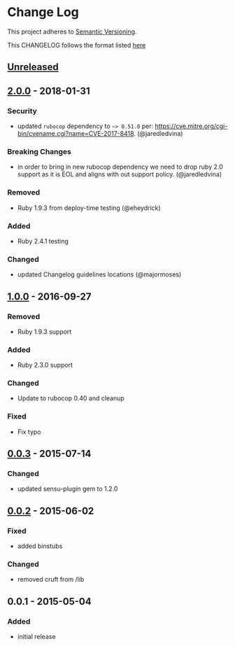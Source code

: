 # Change Log
This project adheres to [Semantic Versioning](http://semver.org/).

This CHANGELOG follows the format listed [here](https://github.com/sensu-plugins/community/blob/master/HOW_WE_CHANGELOG.md)

## [Unreleased]

## [2.0.0] - 2018-01-31
### Security
- updated `rubocop` dependency to `~> 0.51.0` per: https://cve.mitre.org/cgi-bin/cvename.cgi?name=CVE-2017-8418. (@jaredledvina)

### Breaking Changes
- in order to bring in new rubocop dependency we need to drop ruby 2.0 support as it is EOL and aligns with out support policy. (@jaredledvina)

### Removed
- Ruby 1.9.3 from deploy-time testing (@eheydrick)

### Added
- Ruby 2.4.1 testing

### Changed
- updated Changelog guidelines locations (@majormoses)

## [1.0.0] - 2016-09-27
### Removed
- Ruby 1.9.3 support

### Added
- Ruby 2.3.0 support

### Changed
- Update to rubocop 0.40 and cleanup

### Fixed
- Fix typo

## [0.0.3] - 2015-07-14
### Changed
- updated sensu-plugin gem to 1.2.0

## [0.0.2] - 2015-06-02
### Fixed
- added binstubs

### Changed
- removed cruft from /lib

## 0.0.1 - 2015-05-04
### Added
- initial release

[Unreleased]: https://github.com/sensu-plugins/sensu-plugins-conntrack/compare/2.0.0...HEAD
[2.0.0]: https://github.com/sensu-plugins/sensu-plugins-conntrack/compare/1.0.0...2.0.0
[1.0.0]: https://github.com/sensu-plugins/sensu-plugins-conntrack/compare/0.0.3...1.0.0
[0.0.3]: https://github.com/sensu-plugins/sensu-plugins-conntrack/compare/0.0.2...0.0.3
[0.0.2]: https://github.com/sensu-plugins/sensu-plugins-conntrack/compare/0.0.1...0.0.2
